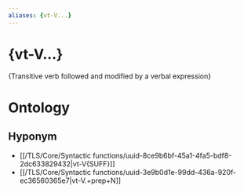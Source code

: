 ```yaml
---
aliases: {vt-V...}
---
```

# {vt-V...}

{Transitive verb followed and modified by a verbal expression}
# Ontology

## Hyponym
- [[/TLS/Core/Syntactic functions/uuid-8ce9b6bf-45a1-4fa5-bdf8-2dc633829432|vt-V{SUFF}]]
- [[/TLS/Core/Syntactic functions/uuid-3e9b0d1e-99dd-436a-920f-ec36560365e7|vt-V.+prep+N]]